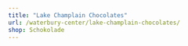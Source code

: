 ```yaml
---
title: "Lake Champlain Chocolates"
url: /waterbury-center/lake-champlain-chocolates/
shop: Schokolade
---
```

